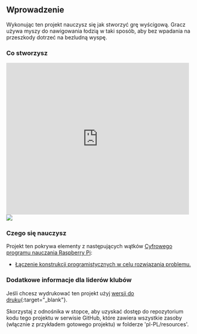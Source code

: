 ## Wprowadzenie

Wykonując ten projekt nauczysz się jak stworzyć grę wyścigową. Gracz używa myszy do nawigowania łodzią w taki sposób, aby bez wpadania na przeszkody dotrzeć na bezludną wyspę.

### Co stworzysz

<div class="scratch-preview">
  <iframe allowtransparency="true" width="485" height="402" src="https://scratch.mit.edu/projects/embed/228576426/?autostart=false" frameborder="0"></iframe>
  <img src="images/boat-final.png">
</div>

### Czego się nauczysz

Projekt ten pokrywa elementy z następujących wątków [Cyfrowego programu nauczania Raspberry Pi](http://rpf.io/curriculum):

+ [Łączenie konstrukcji programistycznych w celu rozwiązania problemu.](https://www.raspberrypi.org/curriculum/programming/builder)

### Dodatkowe informacje dla liderów klubów

Jeśli chcesz wydrukować ten projekt użyj [wersji do druku](https://projects.raspberrypi.org/pl-PL/projects/boat-race/print){:target="_blank"}.

Skorzystaj z odnośnika w stopce, aby uzyskać dostęp do repozytorium kodu tego projektu w serwisie GitHub, które zawiera wszystkie zasoby (włącznie z przykładem gotowego projektu) w folderze 'pl-PL/resources'.